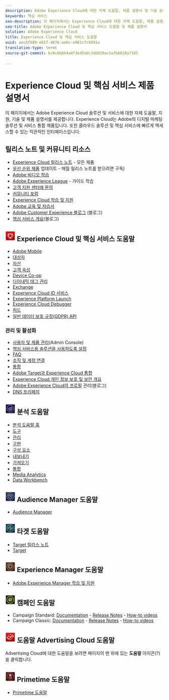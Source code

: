 ```yaml
---
description: Adobe Experience Cloud에 대한 자체 도움말, 제품 설명서 및 기술 문서 Experience Cloud는 Adobe의 디지털 마케팅 솔루션 및 서비스 통합 제품입니다.
keywords: 핵심 서비스
seo-description: 이 페이지에서는 Experience Cloud에 대한 자체 도움말, 제품 설명서 및 기술 설명서를 제공합니다.
seo-title: Adobe Experience Cloud 및 핵심 서비스 도움말 및 제품 설명서
solution: Adobe Experience Cloud
title: Experience Cloud 및 핵심 서비스 도움말
uuid: aec6f689-e617-4876-ae6c-e961cfcb991a
translation-type: tm+mt
source-git-commit: bc0c6b6b4a4f3ed5ddc3d6020ac1afb6828a73d5

---
```



# Experience Cloud 및 핵심 서비스 제품 설명서

이 페이지에서는 Adobe Experience Cloud 솔루션 및 서비스에 대한 자체 도움말, 지원, 기술 및 제품 설명서를 제공합니다. Experience Cloud는 Adobe의 디지털 마케팅 솔루션 및 서비스 통합 제품입니다. 또한 클라우드 솔루션 및 핵심 서비스에 빠르게 액세스할 수 있는 직관적인 인터페이스입니다.

## 릴리스 노트 및 커뮤니티 리소스

* [Experience Cloud 릴리스 노트](https://docs.adobe.com/content/help/en/release-notes/experience-cloud/current.html) - 모든 제품
* [우선 순위 제품](https://www.adobe.com/subscription/priority-product-update.html) 업데이트 - 매월 릴리스 노트를 받으려면 구독)
* [Adobe 비디오 학습](https://helpx.adobe.com/experience-cloud/tutorials.html)
* [Adobe Experience League](https://landing.adobe.com/experience-league/) - 가이드 학습
* [고객 지원 센터에 문의](https://helpx.adobe.com/contact/enterprise-support.ec.html)
* [커뮤니티 포럼](https://forums.adobe.com/community/experience-cloud)
* [Experience Cloud 학습 및 지원](https://helpx.adobe.com/support/experience-cloud.html)
* [Adobe 교육 및 자습서](https://helpx.adobe.com/learning.html?promoid=KAUDK)
* [Adobe Customer Experience 블로그](https://theblog.adobe.com/customer-experience/) (블로그)
* [핵심 서비스 개요](https://theblog.adobe.com/part-2-capturing-leveraging-consumer-behavior-adobe-marketing-cloud/)(블로그)

## ![Experience Cloud 도움말](assets/experience_cloud_appicon_32.png) Experience Cloud 및 핵심 서비스 도움말

* [Adobe Mobile](https://docs.adobe.com/content/help/en/mobile-services/using/home.html)
* [대상자](https://docs.adobe.com/content/help/en/core-services/interface/audiences/audience-library.html)
* [자산](experience-cloud-assets/experience-cloud-assets.md)
* [고객 속성](https://docs.adobe.com/content/help/en/core-services/interface/customer-attributes/attributes.html)
* [Device Co-op](https://docs.adobe.com/content/help/en/device-co-op/using/home.html)
* [다이내믹 태그 관리](https://docs.adobe.com/content/help/en/dtm/using/dtm-home.html)
* [Exchange](https://experiencecloud.adobeexchange.com/)
* [Experience Cloud ID 서비스](https://docs.adobe.com/content/help/en/id-service/using/home.html)
* [Experience Platform Launch](https://docs.adobelaunch.com/)
* [Experience Cloud Debugger](https://marketing.adobe.com/resources/help/en_US/experience-cloud-debugger/)
* [피드](feed.md)
* [일반 데이터 보호 규정(GDPR) API](https://www.adobe.io/apis/experiencecloud/gdpr.html)

### 관리 및 활성화

* [사용자 및 제품 관리](admin-getting-started/admin-getting-started.md)(Admin Console)
* [핵심 서비스용 솔루션을 사용하도록 설정](core-services/core-services.md)
* [FAQ](admin-getting-started/admin-getting-started.md)
* [조직 및 계정 연결](admin-getting-started/organizations.md)
* [통합](marketing-cloud-integrations.md)
* [Adobe Target과 Experience Cloud 통합](https://docs.adobe.com/content/help/en/target/using/integrate/a4t/a4t.html)
* [Experience Cloud 개인 정보 보호 및 보안 개요](assets/Adobe-Marketing-Cloud-Privacy-and-Security-Overview.pdf)
* [Adobe Experience Cloud의 프로필](https://theblog.adobe.com/profile-management-adobe-marketing-cloud-comes-together/) 관리(블로그)
* [DNS 프리페치](admin-getting-started/admin-getting-started.md#concept_6BC8C6856E3644F8956D7AD0A96383B7)

## ![Analytics 도움말](assets/mc_analytics_32.png) 분석 도움말

* [분석 도움말 홈](https://docs.adobe.com/content/help/en/analytics/landing/home.html)
* [도구](https://docs.adobe.com/content/help/en/analytics/analyze/home.html)
* [관리](https://docs.adobe.com/content/help/en/analytics/admin/home.html)
* [구현](https://docs.adobe.com/content/help/en/analytics/implementation/home.html)
* [구성 요소](https://docs.adobe.com/content/help/en/analytics/components/home.html)
* [내보내기](https://docs.adobe.com/content/help/en/analytics/export/home.html)
* [가져오기](https://docs.adobe.com/content/help/en/analytics/import/home.html)
* [통합](https://docs.adobe.com/content/help/en/analytics/integration/home.html)
* [Media Analytics](https://docs.adobe.com/content/help/en/media-analytics/using/media-overview.html)
* [Data Workbench](https://marketing.adobe.com/resources/help/en_US/insight/)

## ![Audience Manager 도움말](assets/mc_audiencemanager_32.png) Audience Manager 도움말

* [Audience Manager](https://docs.adobe.com/content/help/en/audience-manager/user-guide/aam-home.html)

## ![Target 도움말](assets/mc_target_32.png) 타겟 도움말

* [Target 릴리스 노트](https://docs.adobe.com/content/help/en/target/using/release-notes/release-notes.html)
* [Target](https://docs.adobe.com/content/help/en/target/using/target-home.html)

## ![Experience Manager 도움말](assets/mc_experiencemanager_32.png) Experience Manager 도움말

* [Adobe Experience Manager 학습 및 지원](https://helpx.adobe.com/support/experience-manager.html)

## ![캠페인 도움말](assets/mc_campaign_32.png) 캠페인 도움말

* Campaign Standard: [Documentation](https://helpx.adobe.com/support/campaign/standard.html) - [Release Notes](https://docs.adobe.com/content/help/en/campaign-standard/using/release-notes/release-notes.html) - [How-to videos](https://docs.adobe.com/content/help/en/campaign-learn/campaign-standard-tutorials/overview.html)
* Campaign Classic: [Documentation](https://helpx.adobe.com/support/campaign/classic.html) - [Release Notes](https://docs.campaign.adobe.com/doc/AC/en/RN.html) - [How-to videos](https://docs.adobe.com/content/help/en/campaign-learn/campaign-classic-tutorials/overview.html)

## ![Advertising Cloud](assets/advertisingcloud_appicon_32.png) 도움말 Advertising Cloud 도움말

Advertising Cloud에 대한 도움말을 보려면 페이지의 맨 위에 있는 **도움말** 아이콘(?)을 클릭합니다.

## ![Primetime 도움말](assets/primetime_app_32.png) Primetime 도움말

* [Primetime 도움말](http://help.adobe.com/en_US/primetime/)

